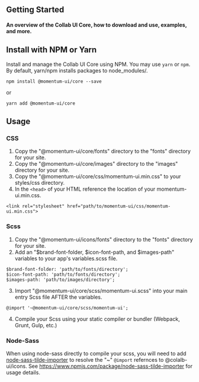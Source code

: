 ## Getting Started

#### An overview of the Collab UI Core, how to download and use, examples, and more.

## Install with NPM or Yarn

Install and manage the Collab UI Core using NPM. You may use `yarn` or `npm`. By default, yarn/npm installs packages to node_modules/.

`npm install @momentum-ui/core --save`

or

`yarn add @momentum-ui/core`

## Usage

### CSS

1. Copy the "@momentum-ui/core/fonts" directory to the "fonts" directory for your site.
2. Copy the "@momentum-ui/core/images" directory to the "images" directory for your site.
3. Copy the "@momentum-ui/core/css/momentum-ui.min.css" to your styles/css directory.
4. In the `<head>` of your HTML reference the location of your momentum-ui.min.css.

  `<link rel="stylesheet" href="path/to/momentum-ui/css/momentum-ui.min.css">`

### Scss

1. Copy the "@momentum-ui/icons/fonts" directory to the "fonts" directory for your site.
2. Add an "$brand-font-folder, $icon-font-path, and $images-path" variables to your app's variables.scss file.

```
$brand-font-folder: 'path/to/fonts/directory';
$icon-font-path: 'path/to/fonts/directory';
$images-path: 'path/to/images/directory';
```

3. Import "@momentum-ui/core/scss/momentum-ui.scss" into your main entry Scss file AFTER the variables.

`@import '~@momentum-ui/core/scss/momentum-ui';`

4. Compile your Scss using your static compiler or bundler (Webpack, Grunt, Gulp, etc.)


### Node-Sass

When using node-sass directly to compile your scss, you will need to add [node-sass-tilde-importer](https://www.npmjs.com/package/node-sass-tilde-importer) to resolve the "~" `@import` refernces to @colalb-ui/icons. See https://www.npmjs.com/package/node-sass-tilde-importer for usage details.

